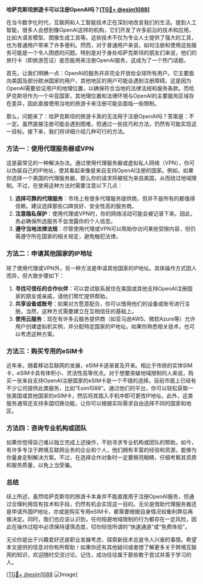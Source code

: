 **哈萨克斯坦旅遊卡可以注册OpenAI吗？[[TG💪+ @esim1088](https://t.me/s/esim1088)]**

在当今数字化时代，互联网和人工智能技术正在深刻地改变我们的生活。提到人工智能，很多人会想到像OpenAI这样的机构，它们开发了许多前沿的技术和应用，比如大语言模型、图像生成工具等。这些技术不仅为专业人士提供了强大的工具，也为普通用户带来了许多便利。然而，对于普通用户来说，如何注册和使用这些服务可能是一个令人困惑的问题。特别是对于身处哈萨克斯坦的朋友们来说，他们的旅行卡（即旅游签证）是否能用来注册OpenAI服务，这成为了一个热门话题。

首先，让我们明确一点：OpenAI的服务并非完全开放给全球所有用户。它主要面向美国及部分欧洲国家的用户，其他地区的用户可能会遇到注册障碍。这是因为OpenAI需要验证用户的地理位置，以确保符合当地的法律法规和服务条款。而哈萨克斯坦作为一个中亚国家，其地理位置和法律环境与OpenAI的主要服务区域存在差异，因此直接使用当地的旅游卡来注册可能会面临一些限制。

那么，问题来了：哈萨克斯坦的旅游卡真的无法用于注册OpenAI吗？答案是：不一定。虽然直接注册可能会遇到困难，但通过一些技巧和方法，仍然有可能实现这一目标。接下来，我们将详细介绍几种可行的方法。

### 方法一：使用代理服务器或VPN

这是最常见的一种解决办法。通过使用代理服务器或虚拟私人网络（VPN），你可以伪装自己的IP地址，使其看起来像是来自支持OpenAI注册的国家。例如，如果你选择一个美国的代理服务器，那么你的请求将被视为来自美国，从而绕过地域限制。不过，在使用这种方法时需要注意以下几点：

1. **选择可靠的代理服务**：市场上有很多代理服务提供商，但并不是所有的都值得信赖。建议选择那些口碑良好、安全性高的服务商。
2. **注意隐私保护**：使用代理或VPN时，你的网络活动可能会被记录下来。因此，务必确保所选服务不会泄露你的个人信息。
3. **遵守当地法律法规**：尽管使用代理或VPN可以帮助你访问某些受限内容，但仍需遵守所在国家的相关规定，避免触犯法律。

### 方法二：申请其他国家的IP地址

除了使用代理或VPN外，另一种方法是申请其他国家的IP地址。具体操作方式因人而异，但大致步骤如下：

1. **寻找可信任的合作伙伴**：可以尝试联系居住在美国或其他支持OpenAI注册国家的朋友或亲戚，请他们帮忙提供帮助。
2. **共享设备或账号**：如果对方愿意配合，你可以借用他们的设备或账号进行注册。当然，这种方式需要建立在互相信任的基础上。
3. **使用云服务**：现在有许多云服务提供商（如亚马逊AWS、微软Azure等）允许用户创建虚拟机实例，并分配特定国家的IP地址。如果你熟悉相关技术，也可以考虑这种方案。

### 方法三：购买专用的eSIM卡

近年来，随着移动互联网的发展，eSIM卡逐渐普及开来。相比于传统的实体SIM卡，eSIM卡具有体积小、灵活性高等优点。对于想要突破地域限制的人来说，购买一张来自支持OpenAI注册国家的eSIM卡是一个不错的选择。目前市面上已经有不少公司提供此类服务，比如“Esim1088”。通过他们的平台，你可以轻松获取一张美国或其他国家的eSIM卡，然后将其插入手机中即可更改IP地址。此外，这类服务通常还支持多国切换功能，让你可以根据实际需求自由选择不同的国家和地区。

### 方法四：咨询专业机构或团队

如果你觉得自己难以独立完成上述操作，不妨寻求专业机构或团队的帮助。如今，有许多专注于跨境互联网业务的企业和个人，他们拥有丰富的经验和资源，能够为你量身定制解决方案。不过，在选择合作对象时一定要擦亮眼睛，仔细考察其资质和服务质量，以免上当受骗。

### 总结

综上所述，虽然哈萨克斯坦的旅游卡本身并不能直接用于注册OpenAI服务，但通过合理利用现有技术和手段，仍然有机会实现这一目的。无论是借助代理服务器还是申请外国IP地址，亦或是购买专用eSIM卡，都需要根据自身情况权衡利弊后再做决定。同时，我们也应该认识到，任何规避地域限制的行为都存在一定风险，因此在操作过程中必须保持谨慎态度，切勿轻信所谓的“快速通道”或“免费体验”。

无论你是出于兴趣爱好还是职业发展考虑，探索新技术总是令人兴奋的事情。希望本文提供的信息对你有所帮助！如果你还有其他疑问或者想了解更多关于跨境互联网的知识，欢迎随时交流讨论。记住，成功往往属于那些敢于尝试并善于学习的人。

[[TG💪+ @esim1088](https://t.me/s/esim1088) ![Image](https://i.postimg.cc/4NQfJmqS/Snipaste-2025-05-13-00-14-12.png)]